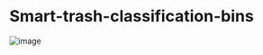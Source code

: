 # Smart-trash-classification-bins
![image](https://github.com/qlkaaron/Smart-Trash-Bin/blob/main/img/trashbin.png)

